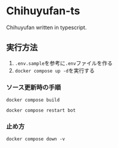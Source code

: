 # Chihuyufan-ts

Chihuyufan written in typescript.

## 実行方法
1. `.env.sample`を参考に`.env`ファイルを作る
2. `docker compose up -d`を実行する
### ソース更新時の手順
`docker compose build`

`docker compose restart bot`

### 止め方
`docker compose down -v`


